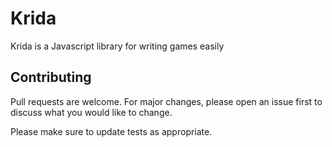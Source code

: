 # Krida

Krida is a Javascript library for writing games easily


## Contributing
Pull requests are welcome. For major changes, please open an issue first to discuss what you would like to change.

Please make sure to update tests as appropriate.
